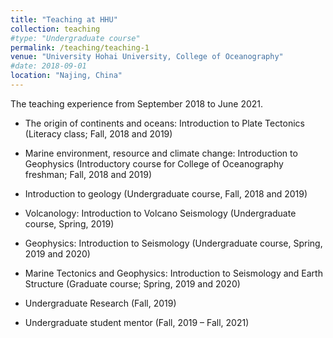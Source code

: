 ```yaml
---
title: "Teaching at HHU"
collection: teaching
#type: "Undergraduate course"
permalink: /teaching/teaching-1
venue: "University Hohai University, College of Oceanography"
#date: 2018-09-01
location: "Najing, China"
---
```


The teaching experience from September 2018 to June 2021.

+ The origin of continents and oceans: Introduction to Plate Tectonics (Literacy class; Fall, 2018 and 2019)

+ Marine environment, resource and climate change: Introduction to Geophysics (Introductory course for College of Oceanography freshman; Fall, 2018 and 2019)

+ Introduction to geology (Undergraduate course, Fall, 2018 and 2019)

+ Volcanology: Introduction to Volcano Seismology (Undergraduate course, Spring, 2019)

+ Geophysics: Introduction to Seismology (Undergraduate course, Spring, 2019 and 2020)

+ Marine Tectonics and Geophysics: Introduction to Seismology and Earth Structure (Graduate course; Spring, 2019 and 2020)

+ Undergraduate Research (Fall, 2019)

+ Undergraduate student mentor (Fall, 2019 – Fall, 2021)
